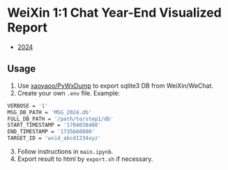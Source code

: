 # WeiXin 1:1 Chat Year-End Visualized Report

- [2024](https://static.quitw.org/wx-report/2024.html)

## Usage

1. Use [xaoyaoo/PyWxDump](https://github.com/xaoyaoo/PyWxDump) to export sqlite3 DB from WeiXin/WeChat.
2. Create your own `.env` file. Example:

```sh
VERBOSE = '1'
MSG_DB_PATH = 'MSG_2024.db'
FULL_DB_PATH = '/path/to/step1/db'
START_TIMESTAMP = '1704038400'
END_TIMESTAMP = '1735660800'
TARGET_ID = 'wxid_abcd1234xyz'
```

3. Follow instructions in `main.ipynb`.
4. Export result to html by `export.sh` if necessary.
